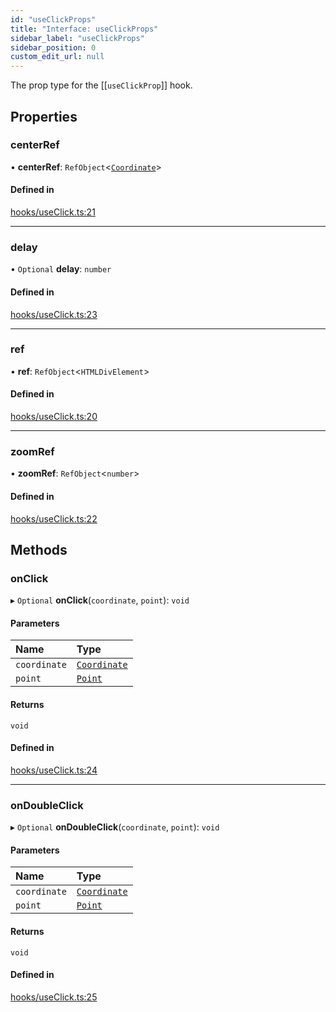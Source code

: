 ```yaml
---
id: "useClickProps"
title: "Interface: useClickProps"
sidebar_label: "useClickProps"
sidebar_position: 0
custom_edit_url: null
---
```


The prop type for the [[`useClickProp`]] hook.

## Properties

### centerRef

• **centerRef**: `RefObject`<[`Coordinate`](Coordinate.md)\>

#### Defined in

[hooks/useClick.ts:21](https://github.com/rob-blackbourn/jetblack-map/blob/694b7ce/src/hooks/useClick.ts#L21)

___

### delay

• `Optional` **delay**: `number`

#### Defined in

[hooks/useClick.ts:23](https://github.com/rob-blackbourn/jetblack-map/blob/694b7ce/src/hooks/useClick.ts#L23)

___

### ref

• **ref**: `RefObject`<`HTMLDivElement`\>

#### Defined in

[hooks/useClick.ts:20](https://github.com/rob-blackbourn/jetblack-map/blob/694b7ce/src/hooks/useClick.ts#L20)

___

### zoomRef

• **zoomRef**: `RefObject`<`number`\>

#### Defined in

[hooks/useClick.ts:22](https://github.com/rob-blackbourn/jetblack-map/blob/694b7ce/src/hooks/useClick.ts#L22)

## Methods

### onClick

▸ `Optional` **onClick**(`coordinate`, `point`): `void`

#### Parameters

| Name | Type |
| :------ | :------ |
| `coordinate` | [`Coordinate`](Coordinate.md) |
| `point` | [`Point`](../modules.md#point) |

#### Returns

`void`

#### Defined in

[hooks/useClick.ts:24](https://github.com/rob-blackbourn/jetblack-map/blob/694b7ce/src/hooks/useClick.ts#L24)

___

### onDoubleClick

▸ `Optional` **onDoubleClick**(`coordinate`, `point`): `void`

#### Parameters

| Name | Type |
| :------ | :------ |
| `coordinate` | [`Coordinate`](Coordinate.md) |
| `point` | [`Point`](../modules.md#point) |

#### Returns

`void`

#### Defined in

[hooks/useClick.ts:25](https://github.com/rob-blackbourn/jetblack-map/blob/694b7ce/src/hooks/useClick.ts#L25)
